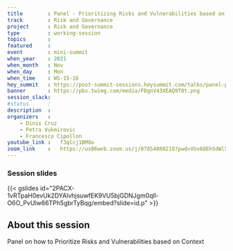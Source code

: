 ```yaml
---
title        : Panel - Prioritizing Risks and Vulnerabilities based on Context
track        : Risk and Governance
project      : Risk and Governance
type         : working-session
topics       :
featured     :
event        : mini-summit
when_year    : 2021
when_month   : Nov
when_day     : Mon
when_time    : WS-15-16
hey_summit   : https://post-summit-sessions.heysummit.com/talks/panel-prioritizing-risks-and-vulnerabilities-based-on-context/
banner       : https://pbs.twimg.com/media/FDgnV43XEAQ9T8t.png
session_slack:
#status      : 
description  :
organizers   :
    - Dinis Cruz
    - Petra Vukmirovic
    - Francesco Cipollon
youtube_link :   f3qlcj1BM8o
zoom_link    :   https://us06web.zoom.us/j/87854880218?pwd=VUx6OEh5dWl5Mzc4QVpucklNYzBXdz09
---
```

### Session slides

{{< gslides id="2PACX-1vRTpaH0evUk2DYAlvhjsuwfEK9VU5bjGDNJgm0qll-O6O_PvUlw66TPh5gbrTyBqg/embed?slide=id.p" >}}

## About this session
Panel on how to Prioritize Risks and Vulnerabilities based on Context
